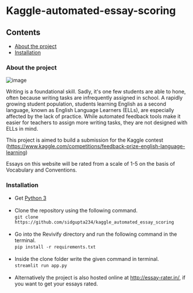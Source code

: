 **Kaggle-automated-essay-scoring**
============

## Contents
* [About the project](#about-the-project)  
* [Installation](#installation)

### About the project

![image](https://i.imgur.com/k0Z3UGu.gif)

Writing is a foundational skill. Sadly, it's one few students are able to hone, often because writing tasks are infrequently assigned in school. A rapidly growing student population, students learning English as a second language, known as English Language Learners (ELLs), are especially affected by the lack of practice. While automated feedback tools make it easier for teachers to assign more writing tasks, they are not designed with ELLs in mind.

This project is aimed to build a submission for the Kaggle contest (https://www.kaggle.com/competitions/feedback-prize-english-language-learning)

Essays on this website will be rated from a scale of 1-5 on the basis of Vocabulary and Conventions.

### Installation
* Get [Python 3](https://www.python.org/downloads/)<br><br>
* Clone the repository using the following command. <br>
  `git clone https://github.com/sidgupta234/kaggle_automated_essay_scoring` <br><br>
* Go into the Revivify directory and run the following command in the terminal. <br> 
  `pip install -r requirements.txt`<br><br>
* Inside the clone folder write the given command in terminal. <br>
  `streamlit run app.py` <br><br>
* Alternatively the project is also hosted online at http://essay-rater.in/, if you want to get your essays rated.
